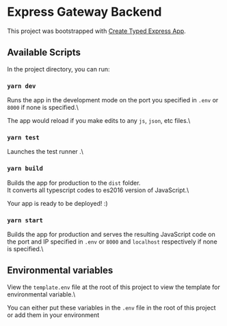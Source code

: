# Express Gateway Backend

This project was bootstrapped with [Create Typed Express App](https://www.npmjs.com/package/create-typed-express-app).

## Available Scripts

In the project directory, you can run:

### `yarn dev`

Runs the app in the development mode on the port you specified in `.env` or `8000` if none is specified.\

The app would reload if you make edits to any `js`, `json`, etc files.\

### `yarn test`

Launches the test runner .\

### `yarn build`

Builds the app for production to the `dist` folder.\
It converts all typescript codes to es2016 version of JavaScript.\

Your app is ready to be deployed! :)

### `yarn start`

Builds the app for production and serves the resulting JavaScript code on the port and IP specified in `.env` or `8000` and `localhost` respectively if none is specified.\

## Environmental variables

View the `template.env` file at the root of this project to view the template for environmental variable.\

You can either put these variables in the `.env` file in the root of this project or add them in your environment


